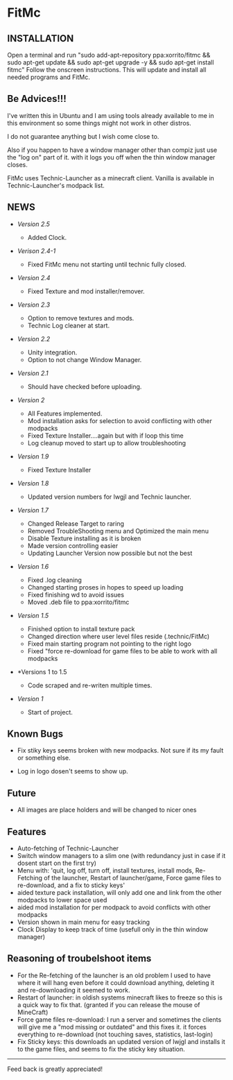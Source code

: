 FitMc
===========

INSTALLATION
----

Open a terminal and run
"sudo add-apt-repository ppa:xorrito/fitmc && sudo apt-get update && sudo apt-get upgrade -y && sudo apt-get install fitmc"
Follow the onscreen instructions.
This will update and install all needed programs and FitMc.

Be Advices!!!
----
I've written this in Ubuntu and I am using tools already available to me in this environment so some things might not work in other distros.

I do not guarantee anything but I wish come close to.

Also if you happen to have a window manager other than compiz just use the "log on" part of it. with it logs you off when the thin window manager closes.

FitMc uses Technic-Launcher as a minecraft client. Vanilla is available in Technic-Launcher's modpack list.

NEWS
----

* *Version 2.5* <br />
  * Added Clock.

* *Verison 2.4-1* <br />
  * Fixed FitMc menu not starting until technic fully closed.

* *Version 2.4* <br/>
  * Fixed Texture and mod installer/remover.

* *Version 2.3* <br/>
  * Option to remove textures and mods.
  * Technic Log cleaner at start.

* *Version 2.2* <br/>
  * Unity integration.
  * Option to not change Window Manager.

* *Version 2.1* <br/>
  * Should have checked before uploading.

* *Version 2* <br/>
  * All Features implemented.
  * Mod installation asks for selection to avoid conflicting with other modpacks
  * Fixed Texture Installer....again but with if loop this time
  * Log cleanup moved to start up to allow troubleshooting

* *Version 1.9* <br/>
  * Fixed Texture Installer

* *Version 1.8* <br/>
  * Updated version numbers for lwgjl and Technic launcher.

* *Version 1.7* <br/>
  * Changed Release Target to raring
  * Removed TroubleShooting menu and Optimized the main menu
  * Disable Texture installing as it is broken
  * Made version controlling easier
  * Updating Launcher Version now possible but not the best

* *Version 1.6* <br/>
  * Fixed .log cleaning
  * Changed starting proses in hopes to speed up loading
  * Fixed finishing wd to avoid issues
  * Moved .deb file to ppa:xorrito/fitmc

* *Version 1.5* <br/>
  * Finished option to install texture pack
  * Changed direction where user level files reside (.technic/FitMc)
  * Fixed main starting program not pointing to the right logo
  * Fixed "force re-download for game files to be able to work with all modpacks

* *Versions 1 to 1.5 <br/>
  * Code scraped and re-writen multiple times.

* *Version 1* <br/>
  * Start of project.


Known Bugs
-----

  * Fix stiky keys seems broken with new modpacks. Not sure if its my fault or something else.

  * Log in logo dosen't seems to show up.


Future
-----

  * All images are place holders and will be changed to nicer ones

Features
-----

* Auto-fetching of Technic-Launcher
* Switch window managers to a slim one (with redundancy just in case if it dosent start on the first try)
* Menu with: 'quit, log off, turn off, install textures, install mods, Re-Fetching of the launcher, Restart of launcher/game, Force game files to re-download, and a fix to sticky keys'
* aided texture pack installation, will only add one and link from the other modpacks to lower space used
* aided mod installation for per modpack to avoid conflicts with other modpacks
* Version shown in main menu for easy tracking
* Clock Display to keep track of time (usefull only in the thin window manager)

Reasoning of troubelshoot items
-----
* For the Re-fetching of the launcher is an old problem I used to have where it will hang even before it could download anything, deleting it and re-downloading it seemed to work.
* Restart of launcher: in oldish systems minecraft likes to freeze so this is a quick way to fix that. (granted if you can release the mouse of MineCraft)
* Force game files re-download: I run a server and sometimes the clients will give me a "mod missing or outdated" and this fixes it. it forces everything to re-download (not touching saves, statistics, last-login)
* Fix Sticky keys: this downloads an updated version of lwjgl and installs it to the game files, and seems to fix the sticky key situation.

-------
Feed back is greatly appreciated!
